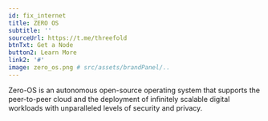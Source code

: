 ```yaml
---
id: fix_internet
title: ZERO OS
subtitle: ''
sourceUrl: https://t.me/threefold
btnTxt: Get a Node
button2: Learn More
link2: '#'
image: zero_os.png # src/assets/brandPanel/..
---
```


Zero-OS is an autonomous open-source operating system that supports the peer-to-peer cloud and the deployment of inﬁnitely scalable digital workloads with unparalleled levels of security and privacy. 
